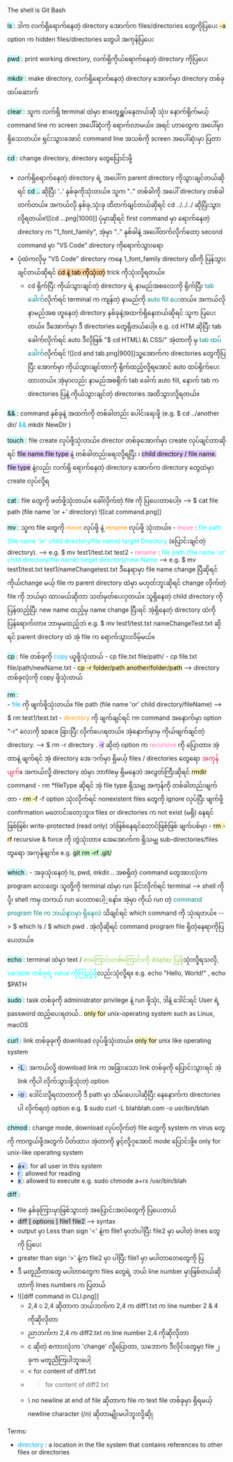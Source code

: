 
The shell is Git Bash

<mark style="background: #ABF7F7A6;">ls </mark> : ဒါက လက်ရှိရောက်နေတဲ့ directory အောက်က files/directories တွေကိုပြပေး
	<mark style="background: #FFF3A3A6;">-a</mark> option က hidden files/directories တွေပါ အကုန်ပြပေး

<mark style="background: #ABF7F7A6;">pwd </mark> : print working directory, လက်ရှိကိုယ်ရောက်နေတဲ့ directory ကိုပြပေး

<mark style="background: #ABF7F7A6;">mkdir </mark>  : make directory, လက်ရှိရောက်နေတဲ့ directory အောက်မှာ directory တစ်ခုထပ်ဆောက်

<mark style="background: #ABF7F7A6;">clear </mark> : သူက လက်ရှိ terminal ထဲမှာ စာတွေရှူပ်နေတယ်ဆို သုံး၊ နောက်ရိုက်မယ့် command line က screen ‌အပေါ််ဆုံးကို ရောက်လာမယ်။ အရင် ဟာတွေက အပေါ်မှာရှိသေးတယ်။ ရှင်းသွားအောင် command line အသစ်ကို screen အပေါ်ဆုံးမှာ ပြတာ

<mark style="background: #ABF7F7A6;">cd </mark> : change directory, directory တွေပြောင်းဖို့
- လက်ရှိရောက်နေတဲ့ directory ရဲ့ အပေါ်က parent directory ကိုသွားချင်တယ်ဆိုရင် <mark style="background: #ABF7F7A6;">cd ..</mark> ဆိုပြီး '..' နှစ်ခုကိုသုံးတယ်။ သူက ".." တစ်ခါကို အပေါ် directory တစ်ခါတက်တယ်။ အကယ်လို နှစ်ခု,သုံးခု ထိတက်ချင်တယ်ဆိုရင် cd ../../../ ဆိုပြိးသွားလို့ရတယ်။![[cd ...png|1000]] ပုံမှာဆိုရင် first command မှာ ရောက်နေတဲ့ directory က "1_font_family", အဲ့မှာ ".." နှစ်ခါနဲ့ အပေါ်တက်လိုက်တော့ second command မှာ "VS Code" directory ကိုရောက်သွားရော
- ပုံထဲကလိုမှ "VS Code" directory ကနေ 1_font_family directory ထိကို ပြန်သွားချင်တယ်ဆိုရင် <mark style="background: #FFB86CA6;">cd နဲ့ tab ကိုသုံးတဲ့</mark> trick ကိုသုံးလို့ရတယ်။
	- cd ရိုက်ပြီး ကိုယ်သွားချင်တဲ့ directory ရဲ့ နာမည်အစလေးကို ရိုက်ပြီး <span style="color:rgb(0, 128, 128)">tab ခေါက်</span>လိုက်ရင် terminal က ကျန်တဲ့ နာမည်ကို<span style="color:rgb(0, 128, 128)"> auto fill ပေး</span>တယ်။ အကယ်လို နာမည်အစ တူနေတဲ့ directory နှစ်ခုနဲ့အထက်ရှိနေတယ်ဆိုရင် သူက ပြပေးတယ်။ ဒီအောက်မှာ ဒီ directories တွေရှိတယ်ပေါ့။ e.g. cd HTM ဆိုပြီး tab ခေါက်လိုက်ရင် auto ဒီလိုဖြစ် "$ cd HTML\ \&\ CSS/" အဲ့တာကို မှ <span style="color:rgb(0, 128, 128)">tab ထပ်ခေါက်</span>လိုက်ရင် ![[cd and tab.png|900]]သူ့အောက်က directories တွေကိုပြပြီး အောက်မှာ ကိုယ်သွားချင်တာကို ရိုက်ထည့်လို့ရအောင် auto ထပ်ရိုက်ပေးထားတယ်။ အဲ့မှာလည်း နာမည်အစရိုက် tab ခေါက် auto fill, နောက် tab က directories ပြနဲ့ ကိုယ်သွားချင်တဲ့ directories အထိသွားလို့ရတယ်။

<mark style="background: #ABF7F7A6;">&&  </mark> : command နှစ်ခုနဲ့ အထက်ကို တစ်ခါတည်း‌ ပေါင်းရေးဖို့ (e.g. $ cd ../another dir/ <span style="color:rgb(0, 176, 240)">&&</span> mkdir NewDir )

<mark style="background: #ABF7F7A6;">touch </mark> : file create လုပ်ဖို့သုံးတယ်။ director တစ်ခုအောက်မှာ create လုပ်ချင်တာဆိုရင် <mark style="background: #D2B3FFA6;">file name.file type </mark> နဲ့ တစ်ခါတည်းရေးလို့ရပြီး ၊ <mark style="background: #D2B3FFA6;">child directory / file name. file type</mark> နဲ့လည်း လက်ရှိ ရောက်နေတဲ့ directory အောက်က directory တွေထဲမှာ create လုပ်လို့ရ

<mark style="background: #ABF7F7A6;">cat </mark> : file တွေကို ဖတ်ဖို့သုံးတယ်။ ခေါ်လိုက်တဲ့ file ကို ပြပေးတာပေါ့။ --> $ cat file path (file name 'or +' directory) ![[cat command.png]]

<mark style="background: #ABF7F7A6;">mv </mark> : သူက file တွေကို <span style="color:rgb(255, 155, 0)">move</span> လုပ်ဖို့ နဲ့ <span style="color:rgb(255, 155, 0)">rename</span> လုပ်ဖို့ သုံးတယ်။
	- <span style="color:rgb(255, 105, 180)">move</span> : <span style="color:rgb(0, 255, 255)">file path (file name 'or' child directory/file name) target Directory</span> (ပြောင်းချင်တဲ့ directory). --> e.g. $ mv test1/test.txt test2
	- <span style="color:rgb(255, 105, 180)">rename</span> : <span style="color:rgb(0, 255, 255)">file path (file name 'or' child directory/file name) target directory/new Name</span> --> e.g. $ mv test1/test.txt test1/nameChangetest.txt 
	  ဒီနေရာမှာ file name change ပြီဆိုရင် ကိုယ်change မယ့် file က parent directory ထဲမှာ မဟုတ်ဘူးဆိုရင် change လိုက်တဲ့ file ကို ဘယ်မှာ ထားမယ်ဆိုတာ သတ်မှတ်ပေး၇တယ်။ သူရှိနေတဲ့ child directory ကိုပြန်ထည့်ပြီး new name ထည့်မှ name change ပြီးရင် အဲ့ရှိနေတဲ့ directory ထဲကို ပြန်ရောက်တာ။ ဘာမှမထည့်ဘဲ e.g. $ mv test1/test.txt nameChangeTest.txt ဆိုရင် parent directory ထဲ အဲ့ file က ရောက်သွားလိမ့်မယ်။

<mark style="background: #ABF7F7A6;">cp </mark> : file တစ်ခုကို <span style="color:rgb(0, 176, 240)">copy</span> ယူဖို့သုံးတယ်
	- cp file.txt file/path/
	- cp file.txt file/path/newName.txt
	- <mark style="background: #FFF3A3A6;">cp -r folder/path another/folder/path</mark> --> directory တစ်ခုလုံးကို copy ဖို့သုံးတယ်


<mark style="background: #ABF7F7A6;">rm </mark> :  
	- <span style="color:rgb(0, 176, 240)">file</span> ကို ဖျက်ဖို့သုံးတယ်။ file path (file name 'or' child directory/fileName) --> $ rm test1/test.txt
	- <span style="color:rgb(255, 155, 0)">directory</span> ကို ဖျက်ချင်ရင် rm command အနောက်မှာ option "-r" လေးကို space ခြားပြီး လိုက်ပေးရတယ်။ အဲ့နောက်မှာမှ ကိုယ်ဖျက်ချင်တဲ့ directory. --> $ rm -r directory . <mark style="background: #D2B3FFA6;">-r</mark> ဆိုတဲ့ option က <span style="color:rgb(255, 105, 180)">recursive </span> ကို ပြောတာ။ အဲ့တာနဲ့ ဖျက်ရင် အဲ့ directory အေ‌ာက်မှာ ရှိမယ့် files / directories တွေရော <span style="color:rgb(220, 20, 60)">အကုန်ပျက်</span>။ အကယ်လို့ directory ထဲမှာ ဘာfileမှ ရှိမနေဘဲ အလွတ်ကြီးဆိုရင် <mark style="background: #FFF3A3A6;">rmdir</mark> command 
	- rm \*fileType ဆိုရင် အဲ့ file type ရှိသမျှ အကုန်ကို တစ်ခါတည်းဖျက်တာ
	- <mark style="background: #FFF3A3A6;">rm -f</mark> -f option သုံးလိုက်ရင် nonexistent files ‌တွေကို ignore လုပ်ပြီး ဖျက်ဖို့ confirmation မတောင်းတော့ဘူး။ files or directories က not exist (မရှိ) နေ‌ရင်ဖြစ်ဖြစ်၊ write-protected (read only) ဘဲဖြစ်နေရင်တောင်ဖြစ်ဖြစ် ဖျက်ပစ်မှာ
	- <mark style="background: #FFF3A3A6;">rm -rf</mark> recursive & force ကို တွဲသုံးတာ။ အေအောက်က ရှိသမျှ sub-directories/files တွရော အကုန်ဖျက်။ e.g. <mark style="background: #BBFABBA6;">git rm -rf .git/</mark>


<mark style="background: #ABF7F7A6;">which </mark> : 
	- အခုသုံးနေ‌တဲ့ ls, pwd, mkdir... အစရှိတဲ့ command တွေအားလုံးက program လေးတွေ၊ သူတို့ကို terminal ထဲမှာ run ခိုင်းလိုက်ရင် terminal --> shell ကိုပို့၊ shell ကမှ တကယ် run ပေးတာပေါ့့နော်။ အဲ့မှာ ကိုယ် run တဲ့<span style="color:rgb(0, 128, 128)"> command program file က ဘယ်နားမှာ ရှိနေလဲ</span> သိချင်ရင် which command ကို သုံးရတယ်။ --> $ which ls / $ which pwd . အဲ့လိုဆိုရင် command program file ရှိတဲ့နေရာကိုပြပေးတယ်။

<mark style="background: #ABF7F7A6;">echo  </mark> : terminal ထဲမှာ text / <span style="color:rgb(146, 208, 80)">စာကြောင်းတစ်ကြောင်းကို display ပြဖို့</span>သုံးလို့ရသလို, <span style="color:rgb(0, 255, 255)">variable တစ်ခုရဲ့ value ကိုကြည့်ဖို့</span>လည်းသုံလို့ရ။ e.g. echo "Hello, World!" , echo $PATH


<mark style="background: #ABF7F7A6;">sudo </mark> : task တစ်ခုကို administrator privilege နဲ့ run ဖို့သုံး, ဒါနဲ့ ‌ဒေါင်းရင် User ရဲ့ password ထည့်ပေးရတယ်.. <mark style="background: #FFF3A3A6;">only for</mark> unix-operating system such as Linux, macOS

<mark style="background: #ABF7F7A6;">curl </mark> : link တစ်ခုခုကို download လုပ်ဖို့သုံးတယ်။ <mark style="background: #FFF3A3A6;">only for</mark> unix like operating system
- <mark style="background: #ADCCFFA6;">-L </mark> : အကယ်လို့ download link က အခြားသော link တစ်ခုကို ပြောင်းသွားရင် အဲ့ link ကိုပါ လိုက်သွားဖို့သုံးတဲ့ option
- <mark style="background: #ADCCFFA6;">-o </mark> : ‌ဒေါင်းလို့ရလာတာကို ဒီ path မှာ သိမ်းပေးပါဆိုပြီး နေနောက်က directories ပါ လိုက်ရတဲ့ option
e.g. $ sudo curl -L blahblah.com -o usr/bin/blah

<mark style="background: #ABF7F7A6;">chmod </mark> : change mode, download လုပ်လိုက်တဲ့ file တွေကို system က virus တွေကို ကာကွယ်ဖို့အတွက် ပိတ်ထား၊ အဲ့တာကို ဖွင့်လို့၇အောင် mode ပြောင်းဖို့။ only for unix-like operating system

- <mark style="background: #ADCCFFA6;">a+ </mark> : for all user in this system
- <mark style="background: #ADCCFFA6;">r </mark> : allowed for reading
- <mark style="background: #ADCCFFA6;">x </mark> : allowed to execute
e.g. sudo chmode a+rx /usr/bin/blah

<mark style="background: #ABF7F7A6;">diff </mark> : 
- file နှစ်ခုကြားမှာဖြစ်သွားတဲ့ အပြောင်းအလဲတွေကို ပြပေးတယ်
- <mark style="background: #CACFD9A6;">diff \[ options \] file1 file2 </mark> --> syntax
- output မှာ Less than sign '<' နဲ့က file1 မှာဘဲပါပြီး file2 မှာ မပါတဲ့ lines တွေကို ပြပေး
- greater than sign '>' နဲ့က file2 မှာ ပါပြီး file1 မှာ မပါတာတေတွေကို ပြ
- ဒီ မတူညီတာတွေ မပါတာတွေက files တွေရဲ့ ဘယ် line number မှာဖြစ်တယ်ဆိုတာကို lines numbers က ပြတယ်
- ![[diff command in CLI.png]] 
	- 2,4 c 2,4 ဆိုတာက ဘယ်ဘက်က 2,4 က diff1.txt က line number 2 & 4 ကိုဆိုလိုတာ
	- ညာဘက်က 2,4 က diff2.txt က line number 2,4 ကိုဆိုလိုတာ
	- c ဆိုတဲ့ စကားလုံးက 'change' လို့ပြောတာ, သဘောက ဒီလိုင်းတွေမှာ file ၂ ခုက မတူညီကြပါဘူးပေါ့
	- < for content of diff1.txt
	- > for content of diff2.txt
	- \\ no newline at end of file ဆိုတာက file က text file တစ်ခုမှာ ရှိရမယ့် newline character (/n) ဆိုတာမျိုးမပါဘူးလို့ဆိုု

Terms:

- <span style="color:rgb(0, 176, 240)">directory</span> : a location in the file system that contains references to other files or directories